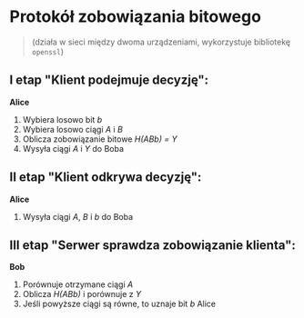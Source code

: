 # Protokół zobowiązania bitowego
> (działa w sieci między dwoma urządzeniami, wykorzystuje bibliotekę `openssl`)

## I etap "Klient podejmuje decyzję":
**Alice**
1. Wybiera losowo bit *b*
2. Wybiera losowo ciągi *A* i *B*
3. Oblicza zobowiązanie bitowe *H(ABb) = Y*
4. Wysyła ciągi *A* i *Y* do Boba

## II etap "Klient odkrywa decyzję":
**Alice**
1. Wysyła ciągi *A*, *B* i *b* do Boba

## III etap "Serwer sprawdza zobowiązanie klienta":
**Bob**
1. Porównuje otrzymane ciągi *A*
2. Oblicza *H(ABb)* i porównuje z *Y*
3. Jeśli powyższe ciągi są równe, to uznaje bit *b* Alice
